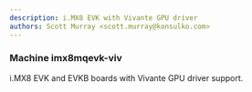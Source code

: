 ```yaml
---
description: i.MX8 EVK with Vivante GPU driver
authors: Scott Murray <scott.murray@konsulko.com>
---
```


### Machine imx8mqevk-viv

i.MX8 EVK and EVKB boards with Vivante GPU driver support.

